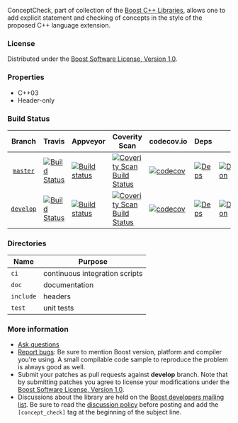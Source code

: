 ConceptCheck, part of collection of the [Boost C++ Libraries](http://github.com/boostorg), 
allows one to add explicit statement and checking of concepts in the style of the proposed C++ language extension.

### License

Distributed under the [Boost Software License, Version 1.0](http://www.boost.org/LICENSE_1_0.txt).

### Properties

* C++03
* Header-only

### Build Status

Branch          | Travis | Appveyor | Coverity Scan | codecov.io | Deps | Docs | Tests |
:-------------: | ------ | -------- | ------------- | ---------- | ---- | ---- | ----- |
[`master`](https://github.com/boostorg/concept_check/tree/master) | [![Build Status](https://travis-ci.org/boostorg/concept_check.svg?branch=master)](https://travis-ci.org/boostorg/concept_check) | [![Build status](https://ci.appveyor.com/api/projects/status/nuihr6s92fjb9gwy/branch/master?svg=true)](https://ci.appveyor.com/project/jeking3/concept_check-gaamf/branch/master) | [![Coverity Scan Build Status](https://scan.coverity.com/projects/13982/badge.svg)](https://scan.coverity.com/projects/boostorg-concept_check) | [![codecov](https://codecov.io/gh/boostorg/concept_check/branch/master/graph/badge.svg)](https://codecov.io/gh/boostorg/concept_check/branch/master)| [![Deps](https://img.shields.io/badge/deps-master-brightgreen.svg)](https://pdimov.github.io/boostdep-report/master/concept_check.html) | [![Documentation](https://img.shields.io/badge/docs-master-brightgreen.svg)](http://www.boost.org/doc/libs/master/doc/html/concept_check.html) | [![Enter the Matrix](https://img.shields.io/badge/matrix-master-brightgreen.svg)](http://www.boost.org/development/tests/master/developer/concept_check.html)
[`develop`](https://github.com/boostorg/concept_check/tree/develop) | [![Build Status](https://travis-ci.org/boostorg/concept_check.svg?branch=develop)](https://travis-ci.org/boostorg/concept_check) | [![Build status](https://ci.appveyor.com/api/projects/status/nuihr6s92fjb9gwy/branch/develop?svg=true)](https://ci.appveyor.com/project/jeking3/concept_check-gaamf/branch/develop) | [![Coverity Scan Build Status](https://scan.coverity.com/projects/13982/badge.svg)](https://scan.coverity.com/projects/boostorg-concept_check) | [![codecov](https://codecov.io/gh/boostorg/concept_check/branch/develop/graph/badge.svg)](https://codecov.io/gh/boostorg/concept_check/branch/develop) | [![Deps](https://img.shields.io/badge/deps-develop-brightgreen.svg)](https://pdimov.github.io/boostdep-report/develop/concept_check.html) | [![Documentation](https://img.shields.io/badge/docs-develop-brightgreen.svg)](http://www.boost.org/doc/libs/develop/doc/html/concept_check.html) | [![Enter the Matrix](https://img.shields.io/badge/matrix-develop-brightgreen.svg)](http://www.boost.org/development/tests/develop/developer/concept_check.html)

### Directories

| Name        | Purpose                        |
| ----------- | ------------------------------ |
| `ci`        | continuous integration scripts |
| `doc`       | documentation                  |
| `include`   | headers                        |
| `test`      | unit tests                     |

### More information

* [Ask questions](http://stackoverflow.com/questions/ask?tags=c%2B%2B,boost,boost-concept_check)
* [Report bugs](https://github.com/boostorg/concept_check/issues): Be sure to mention Boost version, platform and compiler you're using. A small compilable code sample to reproduce the problem is always good as well.
* Submit your patches as pull requests against **develop** branch. Note that by submitting patches you agree to license your modifications under the [Boost Software License, Version 1.0](http://www.boost.org/LICENSE_1_0.txt).
* Discussions about the library are held on the [Boost developers mailing list](http://www.boost.org/community/groups.html#main). Be sure to read the [discussion policy](http://www.boost.org/community/policy.html) before posting and add the `[concept_check]` tag at the beginning of the subject line.

